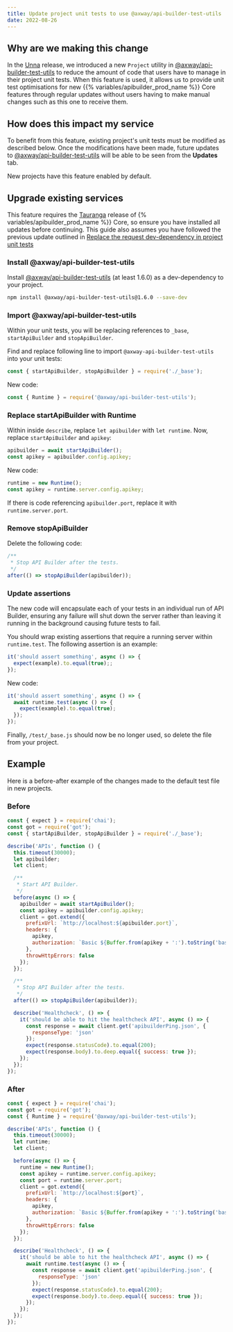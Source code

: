 ```yaml
---
title: Update project unit tests to use @axway/api-builder-test-utils
date: 2022-08-26
---
```


## Why are we making this change

In the [Unna](/docs/release_notes/unna/) release, we introduced a new `Project` utility in [@axway/api-builder-test-utils](https://www.npmjs.com/package/@axway/api-builder-test-utils) to reduce the amount of code that users have to manage in their project unit tests. When this feature is used, it allows us to provide unit test optimisations for new {{% variables/apibuilder_prod_name %}} Core features through regular updates without users having to make manual changes such as this one to receive them.

## How does this impact my service

To benefit from this feature, existing project's unit tests must be modified as described below. Once the modifications have been made, future updates to [@axway/api-builder-test-utils](https://www.npmjs.com/package/@axway/api-builder-test-utils) will be able to be seen from the **Updates** tab.

New projects have this feature enabled by default.

## Upgrade existing services

This feature requires the [Tauranga](/docs/release_notes/unna/) release of {% variables/apibuilder_prod_name %}} Core, so ensure you have installed all updates before continuing. This guide also assumes you have followed the previous update outlined in [Replace the request dev-dependency in project unit tests](/docs/updates/2021_12_17_update_to_remove_request_module)

### Install @axway/api-builder-test-utils

Install [@axway/api-builder-test-utils](https://www.npmjs.com/package/@axway/api-builder-test-utils) (at least 1.6.0) as a dev-dependency to your project.

```bash
npm install @axway/api-builder-test-utils@1.6.0 --save-dev
```

### Import @axway/api-builder-test-utils

Within your unit tests, you will be replacing references to `_base`, `startApiBuilder` and `stopApiBuilder`.

Find and replace following line to import `@axway-api-builder-test-utils` into your unit tests:
```javascript
const { startApiBuilder, stopApiBuilder } = require('./_base');
```
New code:
```javascript
const { Runtime } = require('@axway/api-builder-test-utils');
```

### Replace startApiBuilder with Runtime
Within inside `describe`, replace `let apibuilder` with `let runtime`.
Now, replace `startApiBuilder` and `apikey`:
```javascript
apibuilder = await startApiBuilder();
const apikey = apibuilder.config.apikey;
```
New code:
```javascript
runtime = new Runtime();
const apikey = runtime.server.config.apikey;
```

If there is code referencing `apibuilder.port`, replace it with `runtime.server.port`.

### Remove stopApiBuilder

Delete the following code:

```javascript
/**
 * Stop API Builder after the tests.
 */
after(() => stopApiBuilder(apibuilder));
```

### Update assertions
The new code will encapsulate each of your tests in an individual run of API Builder, ensuring any failure will shut down the server rather than leaving it running in the background causing future tests to fail.

You should wrap existing assertions that require a running server within `runtime.test`. The following assertion is an example:

```javascript
it('should assert something', async () => {
  expect(example).to.equal(true);;
});
```

New code:
```javascript
it('should assert something', async () => {
  await runtime.test(async () => {
    expect(example).to.equal(true);
  });
});
```

Finally, `/test/_base.js` should now be no longer used, so delete the file from your project.

## Example
Here is a before-after example of the changes made to the default test file in new projects.

### Before

```javascript
const { expect } = require('chai');
const got = require('got');
const { startApiBuilder, stopApiBuilder } = require('./_base');

describe('APIs', function () {
  this.timeout(30000);
  let apibuilder;
  let client;

  /**
   * Start API Builder.
   */
  before(async () => {
    apibuilder = await startApiBuilder();
    const apikey = apibuilder.config.apikey;
    client = got.extend({
      prefixUrl: `http://localhost:${apibuilder.port}`,
      headers: {
        apikey,
        authorization: `Basic ${Buffer.from(apikey + ':').toString('base64')}`
      },
      throwHttpErrors: false
    });
  });

  /**
   * Stop API Builder after the tests.
   */
  after(() => stopApiBuilder(apibuilder));

  describe('Healthcheck', () => {
    it('should be able to hit the healthcheck API', async () => {
      const response = await client.get('apibuilderPing.json', {
        responseType: 'json'
      });
      expect(response.statusCode).to.equal(200);
      expect(response.body).to.deep.equal({ success: true });
    });
  });
});
```

### After

```javascript
const { expect } = require('chai');
const got = require('got');
const { Runtime } = require('@axway/api-builder-test-utils');

describe('APIs', function () {
  this.timeout(30000);
  let runtime;
  let client;

  before(async () => {
    runtime = new Runtime();
    const apikey = runtime.server.config.apikey;
    const port = runtime.server.port;
    client = got.extend({
      prefixUrl: `http://localhost:${port}`,
      headers: {
        apikey,
        authorization: `Basic ${Buffer.from(apikey + ':').toString('base64')}`
      },
      throwHttpErrors: false
    });
  });

  describe('Healthcheck', () => {
    it('should be able to hit the healthcheck API', async () => {
      await runtime.test(async () => {
        const response = await client.get('apibuilderPing.json', {
          responseType: 'json'
        });
        expect(response.statusCode).to.equal(200);
        expect(response.body).to.deep.equal({ success: true });
      });
    });
  });
});
```
